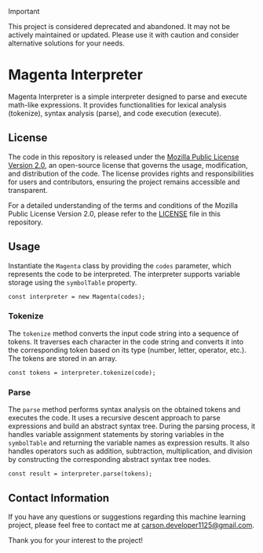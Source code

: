 > [!IMPORTANT]
> This project is considered deprecated and abandoned. It may not be actively maintained or updated. Please use it with caution and consider alternative solutions for your needs.

# Magenta Interpreter

Magenta Interpreter is a simple interpreter designed to parse and execute math-like expressions. It provides functionalities for lexical analysis (tokenize), syntax analysis (parse), and code execution (execute).

## License

The code in this repository is released under the [Mozilla Public License Version 2.0](https://www.mozilla.org/en-US/MPL/2.0/), an open-source license that governs the usage, modification, and distribution of the code. The license provides rights and responsibilities for users and contributors, ensuring the project remains accessible and transparent.

For a detailed understanding of the terms and conditions of the Mozilla Public License Version 2.0, please refer to the [LICENSE](LICENSE) file in this repository.

## Usage

Instantiate the `Magenta` class by providing the `codes` parameter, which represents the code to be interpreted. The interpreter supports variable storage using the `symbolTable` property.

`
const interpreter = new Magenta(codes);
`

### Tokenize

The `tokenize` method converts the input code string into a sequence of tokens. It traverses each character in the code string and converts it into the corresponding token based on its type (number, letter, operator, etc.). The tokens are stored in an array.

`
const tokens = interpreter.tokenize(code);
`

### Parse

The `parse` method performs syntax analysis on the obtained tokens and executes the code. It uses a recursive descent approach to parse expressions and build an abstract syntax tree. During the parsing process, it handles variable assignment statements by storing variables in the `symbolTable` and returning the variable names as expression results. It also handles operators such as addition, subtraction, multiplication, and division by constructing the corresponding abstract syntax tree nodes.

`
const result = interpreter.parse(tokens);
`

## Contact Information

If you have any questions or suggestions regarding this machine learning project, please feel free to contact me at [carson.developer1125@gmail.com](mailto:carson.developer1125@gmail.com).

Thank you for your interest to the project!
